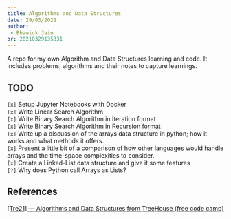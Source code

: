 ```yaml
---
title: Algorithms and Data Structures
date: 29/03/2021 
author:
 - Bhawick Jain
or: 20210329135331
---
```


A repo for my own Algorithm and Data Structures learning and code. It includes problems, algorithms and their notes to capture learnings.

## TODO
`[x]` Setup Jupyter Notebooks with Docker  
`[x]` Write Linear Search Algorithm  
`[x]` Write Binary Search Algorithm in Iteration format  
`[x]` Write Binary Search Algorithm in Recursion format  
`[x]` Write up a discussion of the arrays data structure in python; how it works and what methods it offers.  
`[x]` Present a little bit of a comparison of how other languages would handle arrays and the time-space complexities to consider.  
`[x]` Create a Linked-List data structure and give it some features  
`[?]` Why does Python call Arrays as Lists?  

## References
[[Tre21] — Algorithms and Data Structures from TreeHouse (free code camp)](https://www.youtube.com/watch?v=8hly31xKli0)
